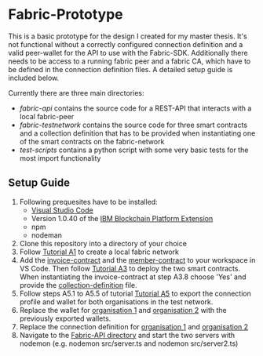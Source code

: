# Fabric-Prototype
This is a basic prototype for the design I created for my master thesis. It's not functional without a correctly configured connection definition and a valid peer-wallet for the API to use with the Fabric-SDK. Additionally there needs to be access to a running fabric peer and a fabric CA, which have to be defined in the connection definition files. A detailed setup guide is included below.  

Currently there are three main directories:
- *fabric-api* contains the source code for a REST-API that interacts with a local fabric-peer
- *fabric-testnetwork* contains the source code for three smart contracts and a collection definition that has to be provided when instantiating one of the smart contracts on the fabric-network
- *test-scripts* contains a python script with some very basic tests for the most import functionality

## Setup Guide
1. Following prequesites have to be installed:
   * [Visual Studio Code](https://code.visualstudio.com) 
   * Version 1.0.40 of the [IBM Blockchain Platform Extension](https://marketplace.visualstudio.com/items?itemName=IBMBlockchain.ibm-blockchain-platform)
   * npm
   * nodeman 
2. Clone this repository into a directory of your choice
3. Follow [Tutorial A1](files/a1.pdf) to create a local fabric network
4. Add the [invoice-contract](fabric-testnet/smart_contracts/invoice-contract) and the [member-contract](fabric-testnet/smart_contracts/member-contract) to your workspace in VS Code. Then follow [Tutorial A3](files/a3.pdf) to deploy the two smart contracts. When instantiating the invoice-contract at step A3.8 choose 'Yes' and provide the [collection-definition](fabric-testnet/private_collections/PrivateCollection.json) file.
5. Follow steps A5.1 to A5.5 of tutorial [Tutorial A5](files/a5.pdf) to export the connection profile and wallet for both organisations in the test network.
6. Replace the wallet for [organisation 1](fabric-api/Org1Wallet/) and [organisation 2](fabric-api/Org2Wallet/) with the previously exported wallets.  
7. Replace the connection definition for [organisation 1](fabric-prototype/fabric-api/connection_org1.json) and [organisation 2](fabric-api/connection_org2.json)
8. Navigate to the [Fabric-API directory](fabric-api/) and start the two servers with nodemon (e.g. nodemon src/server.ts and nodemon src/server2.ts)


